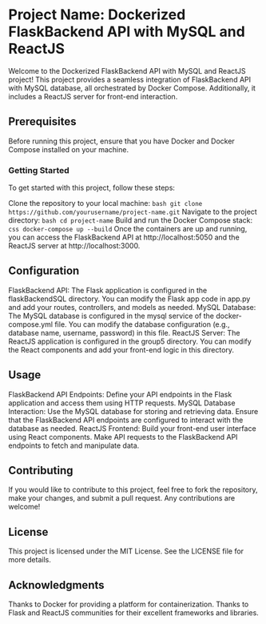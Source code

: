 
# Project Name: Dockerized FlaskBackend API with MySQL and ReactJS

Welcome to the Dockerized FlaskBackend API with MySQL and ReactJS project! This project provides a seamless integration of FlaskBackend API with MySQL database, all orchestrated by Docker Compose. Additionally, it includes a ReactJS server for front-end interaction.

## Prerequisites
Before running this project, ensure that you have Docker and Docker Compose installed on your machine.

### Getting Started
To get started with this project, follow these steps:

Clone the repository to your local machine:
```bash git clone https://github.com/yourusername/project-name.git```
Navigate to the project directory:
```bash cd project-name```
Build and run the Docker Compose stack:
```css docker-compose up --build```
Once the containers are up and running, you can access the FlaskBackend API at http://localhost:5050 and the ReactJS server at http://localhost:3000.
## Configuration
FlaskBackend API: The Flask application is configured in the flaskBackendSQL directory. You can modify the Flask app code in app.py and add your routes, controllers, and models as needed.
MySQL Database: The MySQL database is configured in the mysql service of the docker-compose.yml file. You can modify the database configuration (e.g., database name, username, password) in this file.
ReactJS Server: The ReactJS application is configured in the group5 directory. You can modify the React components and add your front-end logic in this directory.
## Usage
FlaskBackend API Endpoints: Define your API endpoints in the Flask application and access them using HTTP requests.
MySQL Database Interaction: Use the MySQL database for storing and retrieving data. Ensure that the FlaskBackend API endpoints are configured to interact with the database as needed.
ReactJS Frontend: Build your front-end user interface using React components. Make API requests to the FlaskBackend API endpoints to fetch and manipulate data.
## Contributing
If you would like to contribute to this project, feel free to fork the repository, make your changes, and submit a pull request. Any contributions are welcome!

## License
This project is licensed under the MIT License. See the LICENSE file for more details.

## Acknowledgments
Thanks to Docker for providing a platform for containerization.
Thanks to Flask and ReactJS communities for their excellent frameworks and libraries.
